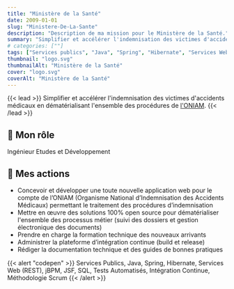 ```yaml
---
title: "Ministère de la Santé"
date: 2009-01-01
slug: "Ministere-De-La-Sante"
description: "Description de ma mission pour le Ministère de la Santé."
summary: "Simplifier et accélérer l'indemnisation des victimes d'accidents médicaux en dématérialisant l'ensemble des procédures de [l'ONIAM](https://www.oniam.fr/)."
# categories: [""]
tags: ["Services publics", "Java", "Spring", "Hibernate", "Services Web (REST)", "jBPM", "JSF", "SQL", "Tests Automatisés", "Intégration Continue", "Méthodologie Scrum"]
thumbnail: "logo.svg"
thumbnailAlt: "Ministère de la Santé"
cover: "logo.svg"
coverAlt: "Ministère de la Santé"
---
```


{{< lead >}}
Simplifier et accélérer l'indemnisation des victimes d'accidents médicaux en dématérialisant l'ensemble des procédures de [l'ONIAM](https://www.oniam.fr/).
{{< /lead >}}

## :necktie: Mon rôle

Ingénieur Etudes et Développement

## :dart: Mes actions

* Concevoir et développer une toute nouvelle application web pour le compte de l’ONIAM
(Organisme National d’Indemnisation des Accidents Médicaux) permettant le traitement des procédures d’indemnisation
* Mettre en œuvre des solutions 100% open source pour dématérialiser l'ensemble des processus métier
(suivi des dossiers et gestion électronique des documents)
* Prendre en charge la formation technique des nouveaux arrivants
* Administrer la plateforme d’intégration continue (build et release)
* Rédiger la documentation technique et des guides de bonnes pratiques

{{< alert "codepen" >}}
Services Publics, Java, Spring, Hibernate, Services Web (REST), jBPM, JSF, SQL, Tests Automatisés, Intégration Continue, Méthodologie Scrum
{{< /alert >}}

